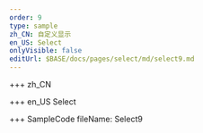 ```yaml
--- 
order: 9
type: sample
zh_CN: 自定义显示
en_US: Select
onlyVisible: false
editUrl: $BASE/docs/pages/select/md/select9.md
---
```


+++ zh_CN


+++ en_US
Select

+++ SampleCode
fileName: Select9
